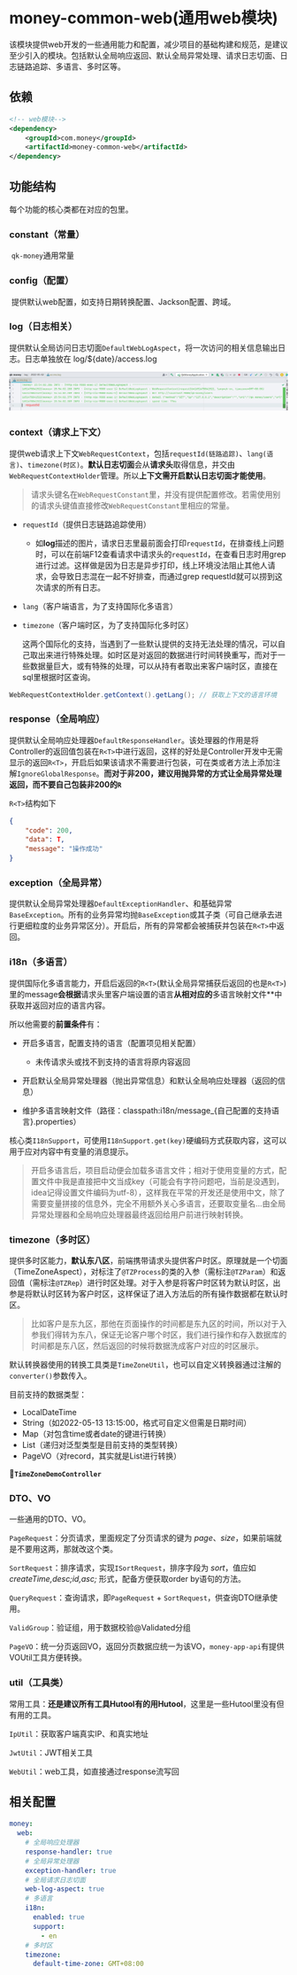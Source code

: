 # money-common-web(通用web模块)

​		该模块提供web开发的一些通用能力和配置，减少项目的基础构建和规范，是建议至少引入的模块。包括默认全局响应返回、默认全局异常处理、请求日志切面、日志链路追踪、多语言、多时区等。

## 依赖

~~~xml
<!-- web模块-->
<dependency>
    <groupId>com.money</groupId>
    <artifactId>money-common-web</artifactId>
</dependency>
~~~

## 功能结构

每个功能的核心类都在对应的包里。

### constant（常量）

​		`qk-money`通用常量

### config（配置）

​		提供默认web配置，如支持日期转换配置、Jackson配置、跨域。

### log（日志相关）

​		提供默认全局访问日志切面`DefaultWebLogAspect`，将一次访问的相关信息输出日志。日志单独放在 log/${date}/access.log

![image-20220502155822157](README.assets/image-20220502155822157.png)

### context（请求上下文）

​		提供web请求上下文`WebRequestContext`，包括`requestId(链路追踪)`、`lang(语言)`、`timezone(时区)`。**默认日志切面**会从**请求头**取得信息，并交由`WebRequestContextHolder`管理。所以**上下文需开启默认日志切面才能使用**。

> 请求头键名在`WebRequestConstant`里，并没有提供配置修改。若需使用别的请求头键值直接修改`WebRequestConstant`里相应的常量。

- `requestId`（提供日志链路追踪使用）

  - 如**log**描述的图片，请求日志里最前面会打印`requestId`，在排查线上问题时，可以在前端F12查看请求中请求头的`requestId`，在查看日志时用grep进行过滤。这样做是因为日志是异步打印，线上环境没法阻止其他人请求，会导致日志混在一起不好排查，而通过grep requestId就可以捞到这次请求的所有日志。

- `lang`（客户端语言，为了支持国际化多语言）

- `timezone`（客户端时区，为了支持国际化多时区）

  这两个国际化的支持，当遇到了一些默认提供的支持无法处理的情况，可以自己取出来进行特殊处理。如时区是对返回的数据进行时间转换重写，而对于一些数据量巨大，或有特殊的处理，可以从持有者取出来客户端时区，直接在sql里根据时区查询。

~~~java
WebRequestContextHolder.getContext().getLang(); // 获取上下文的语言环境
~~~

### response（全局响应）

​		提供默认全局响应处理器`DefaultResponseHandler`。该处理器的作用是将Controller的返回值包装在`R<T>`中进行返回，这样的好处是Controller开发中无需显示的返回`R<T>`，开启后如果该请求不需要进行包装，可在类或者方法上添加注解`IgnoreGlobalResponse`。**而对于非200，建议用抛异常的方式让全局异常处理返回，而不要自己包装非200的`R`**

`R<T>`结构如下

~~~json
{
    "code": 200,
    "data": T,
    "message": "操作成功"
}
~~~

### exception（全局异常）

​		提供默认全局异常处理器`DefaultExceptionHandler`、和基础异常`BaseException`。所有的业务异常均抛`BaseException`或其子类（可自己继承去进行更细粒度的业务异常区分）。开启后，所有的异常都会被捕获并包装在`R<T>`中返回。

### i18n（多语言）

​		提供国际化多语言能力，开启后返回的`R<T>`(默认全局异常捕获后返回的也是`R<T>`)里的message**会根据**请求头里客户端设置的语言**从相对应的**多语言映射文件**中获取并返回对应的语言内容。

所以他需要的**前置条件**有：

- 开启多语言，配置支持的语言（配置项见相关配置）
  - 未传请求头或找不到支持的语言将原内容返回

- 开启默认全局异常处理器（抛出异常信息）和默认全局响应处理器（返回的信息）
- 维护多语言映射文件（路径：classpath:i18n/message_{自己配置的支持语言}.properties）

核心类`I18nSupport`，可使用`I18nSupport.get(key)`硬编码方式获取内容，这可以用于应对内容中有变量的消息提示。

> 开启多语言后，项目启动便会加载多语言文件；相对于使用变量的方式，配置文件中我是直接把中文当成key（可能会有字符问题吧，当前是没遇到，idea记得设置文件编码为utf-8），这样我在平常的开发还是使用中文，除了需要变量拼接的信息外，完全不用额外关心多语言，还要取变量名...由全局异常处理器和全局响应处理器最终返回给用户前进行映射转换。

### timezone（多时区）

​		提供多时区能力，**默认东八区**，前端携带请求头提供客户时区。原理就是一个切面（TimeZoneAspect），对标注了`@TZProcess`的类的入参（需标注`@TZParam`）和返回值（需标注`@TZRep`）进行时区处理。对于入参是将客户时区转为默认时区，出参是将默认时区转为客户时区，这样保证了进入方法后的所有操作数据都在默认时区。

> 比如客户是东九区，那他在页面操作的时间都是东九区的时间，所以对于入参我们得转为东八，保证无论客户哪个时区，我们进行操作和存入数据库的时间都是东八区，然后返回的时候将数据洗成客户对应的时区展示。

默认转换器使用的转换工具类是`TimeZoneUtil`，也可以自定义转换器通过注解的`converter()`参数传入。

目前支持的数据类型：

- LocalDateTime
- String（如2022-05-13 13:15:00，格式可自定义但需是日期时间）
- Map（对包含time或者date的键进行转换）
- List（递归对泛型类型是目前支持的类型转换）
- PageVO（对record，其实就是List进行转换）

**🌰`TimeZoneDemoController`**

### DTO、VO

一些通用的DTO、VO。

`PageRequest`：分页请求，里面规定了分页请求的键为 *page*、*size*，如果前端就是不要用这两，那就改这个类。

`SortRequest`：排序请求，实现`ISortRequest`，排序字段为 *sort*，值应如 *createTime,desc;id,asc;* 形式，配备方便获取order by语句的方法。

`QueryRequest`：查询请求，即`PageRequest` + `SortRequest`，供查询DTO继承使用。

`ValidGroup`：验证组，用于数据校验@Validated分组

`PageVO`：统一分页返回VO，返回分页数据应统一为该VO，`money-app-api`有提供VOUtil工具方便转换。

### util（工具类）

常用工具：**还是建议所有工具Hutool有的用Hutool**，这里是一些Hutool里没有但有用的工具。

`IpUtil`：获取客户端真实IP、和真实地址

`JwtUtil`：JWT相关工具

`WebUtil`：web工具，如直接通过response流写回

## 相关配置

~~~yaml
money:
  web:
    # 全局响应处理器
    response-handler: true
    # 全局异常处理器
    exception-handler: true
    # 全局请求日志切面
    web-log-aspect: true
    # 多语言
    i18n:
      enabled: true
      support:
        - en
    # 多时区
    timezone:
      default-time-zone: GMT+08:00
~~~

